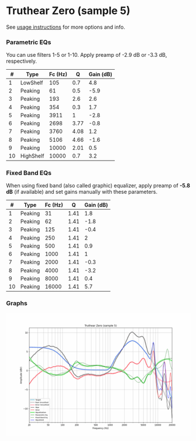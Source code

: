 # Truthear Zero (sample 5)
See [usage instructions](https://github.com/jaakkopasanen/AutoEq#usage) for more options and info.

### Parametric EQs
You can use filters 1-5 or 1-10. Apply preamp of -2.9 dB or -3.3 dB, respectively.

|   # | Type      |   Fc (Hz) |    Q |   Gain (dB) |
|-----|-----------|-----------|------|-------------|
|   1 | LowShelf  |       105 | 0.7  |         4.8 |
|   2 | Peaking   |        61 | 0.5  |        -5.9 |
|   3 | Peaking   |       193 | 2.6  |         2.6 |
|   4 | Peaking   |       354 | 0.3  |         1.7 |
|   5 | Peaking   |      3911 | 1    |        -2.8 |
|   6 | Peaking   |      2698 | 3.77 |        -0.8 |
|   7 | Peaking   |      3760 | 4.08 |         1.2 |
|   8 | Peaking   |      5106 | 4.66 |        -1.6 |
|   9 | Peaking   |     10000 | 2.01 |         0.5 |
|  10 | HighShelf |     10000 | 0.7  |         3.2 |

### Fixed Band EQs
When using fixed band (also called graphic) equalizer, apply preamp of **-5.8 dB** (if available) and set gains manually with these parameters.

|   # | Type    |   Fc (Hz) |    Q |   Gain (dB) |
|-----|---------|-----------|------|-------------|
|   1 | Peaking |        31 | 1.41 |         1.8 |
|   2 | Peaking |        62 | 1.41 |        -1.8 |
|   3 | Peaking |       125 | 1.41 |        -0.4 |
|   4 | Peaking |       250 | 1.41 |         2   |
|   5 | Peaking |       500 | 1.41 |         0.9 |
|   6 | Peaking |      1000 | 1.41 |         1   |
|   7 | Peaking |      2000 | 1.41 |        -0.3 |
|   8 | Peaking |      4000 | 1.41 |        -3.2 |
|   9 | Peaking |      8000 | 1.41 |         0.4 |
|  10 | Peaking |     16000 | 1.41 |         5.7 |

### Graphs
![](./Truthear%20Zero%20(sample%205).png)
